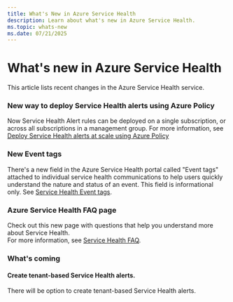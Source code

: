 ```yaml
---
title: What's New in Azure Service Health
description: Learn about what's new in Azure Service Health.
ms.topic: whats-new
ms.date: 07/21/2025
---
```


# What's new in Azure Service Health

This article lists recent changes in the Azure Service Health service.


### New way to deploy Service Health alerts using Azure Policy
Now Service Health Alert rules can be deployed on a single subscription, or across all subscriptions in a management group. For more information, see [Deploy Service Health alerts at scale using Azure Policy](service-health-alert-deploy-policy.md)

### New Event tags
There's a new field in the Azure Service Health portal called "Event tags" attached to individual service health communications to help users quickly understand the nature and status of an event.
This field is informational only. See [Service Health Event tags](service-health-event-tags.md).

### Azure Service Health FAQ page
Check out this new page with questions that help you understand more about Service Health.<br>
For more information, see [Service Health FAQ](service-health-faq.yml).


### What's coming

#### Create tenant-based Service Health alerts.
There will be option to create tenant-based Service Health alerts.
